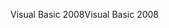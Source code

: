 <span data-ttu-id="2a372-101">Visual Basic 2008</span><span class="sxs-lookup"><span data-stu-id="2a372-101">Visual Basic 2008</span></span>